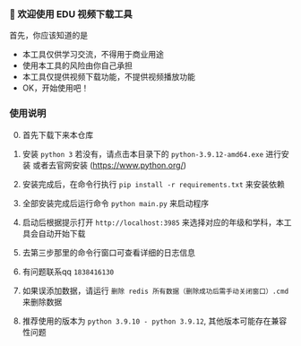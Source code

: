 ### 🚀 欢迎使用 EDU 视频下载工具

首先，你应该知道的是

- 本工具仅供学习交流，不得用于商业用途
- 使用本工具的风险由你自己承担
- 本工具仅提供视频下载功能，不提供视频播放功能
- OK，开始使用吧！

### 使用说明

0. 首先下载下来本仓库

1. 安装 `python 3` 
   若没有，请点击本目录下的 `python-3.9.12-amd64.exe` 进行安装 或者去官网安装 (https://www.python.org/)

2. 安装完成后，在命令行执行 `pip install -r requirements.txt` 来安装依赖

3. 全部安装完成后运行命令 `python main.py` 来启动程序

4. 启动后根据提示打开 `http://localhost:3985` 来选择对应的年级和学科，本工具会自动开始下载

5. 去第三步那里的命令行窗口可查看详细的日志信息

6. 有问题联系qq `1838416130`

7. 如果误添加数据，请运行 `删除 redis 所有数据（删除成功后需手动关闭窗口）.cmd` 来删除数据

8. 推荐使用的版本为 `python 3.9.10 - python 3.9.12`, 其他版本可能存在兼容性问题